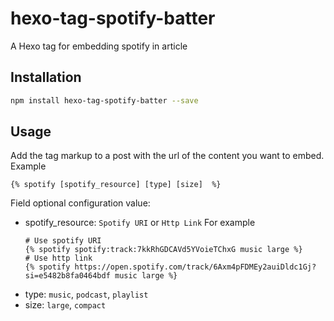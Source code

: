 # hexo-tag-spotify-batter
A Hexo tag for embedding spotify in article

## Installation
```bash
npm install hexo-tag-spotify-batter --save
```

## Usage
Add the tag markup to a post with the url of the content you want to embed.
Example
```
{% spotify [spotify_resource] [type] [size]  %}
```
Field optional configuration value:
- spotify_resource: `Spotify URI` or `Http Link`
  For example
  ```
  # Use spotify URI
  {% spotify spotify:track:7kkRhGDCAVd5YVoieTChxG music large %}
  # Use http link
  {% spotify https://open.spotify.com/track/6Axm4pFDMEy2auiDldc1Gj?si=e5482b8fa0464bdf music large %}
  ```
- type: `music`, `podcast`, `playlist`
- size: `large`, `compact`
